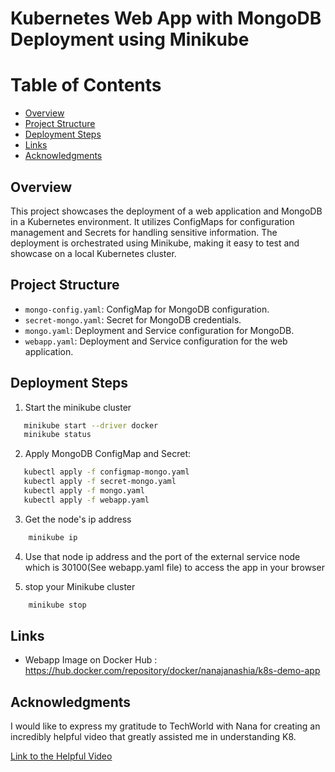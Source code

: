 # Kubernetes Web App with MongoDB Deployment using Minikube

# Table of Contents

- [Overview](#overview)
- [Project Structure](#project-structure)
- [Deployment Steps](#deployment-steps)
- [Links](#Links)
- [Acknowledgments](#Acknowledgments)

## Overview

This project showcases the deployment of a web application and MongoDB in a Kubernetes environment. It utilizes ConfigMaps for configuration management and Secrets for handling sensitive information. The deployment is orchestrated using Minikube, making it easy to test and showcase on a local Kubernetes cluster.


## Project Structure

- `mongo-config.yaml`: ConfigMap for MongoDB configuration.
- `secret-mongo.yaml`: Secret for MongoDB credentials.
- `mongo.yaml`: Deployment and Service configuration for MongoDB.
- `webapp.yaml`: Deployment and Service configuration for the web application.


## Deployment Steps
1. Start the minikube cluster 
```bash
   minikube start --driver docker 
   minikube status
   ```

2. Apply MongoDB ConfigMap and Secret:
```bash
   kubectl apply -f configmap-mongo.yaml
   kubectl apply -f secret-mongo.yaml
   kubectl apply -f mongo.yaml
   kubectl apply -f webapp.yaml
   ```
3. Get the node's ip address
```bash
    minikube ip
   ```
4. Use that node ip address and the port of the external service node which is 30100(See webapp.yaml file) to access the app in your browser

5. stop your Minikube cluster
```bash
    minikube stop

   ```

## Links
 - Webapp Image on Docker Hub : https://hub.docker.com/repository/docker/nanajanashia/k8s-demo-app

## Acknowledgments

I would like to express my gratitude to TechWorld with Nana for creating an incredibly helpful video that greatly assisted me in understanding K8.

[Link to the Helpful Video](https://www.youtube.com/watch?v=s_o8dwzRlu4)

